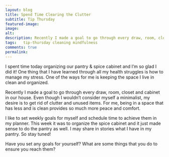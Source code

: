 ```yaml
---
layout: blog
title: Spend Time Clearing the Clutter
subtitle: Tip Thursday
featured-image:
image:
alt:
description: Recently I made a goal to go through every draw, room, closet and cabinet in our house. Even though I wouldn’t consider myself a minimalist, my desire is to get rid of clutter and unused items. For me, being in a space that has less and is clean provides so much more peace and comfort.
tags:   tip-thursday cleaning mindfulness
comments: true
permalink:
---
```

I spent time today organizing our pantry & spice cabinet and I’m so glad I did it!
One thing that I have learned through all my health struggles is how to manage my stress. One of the ways for me is keeping the space I live in clean and organized.

Recently I made a goal to go through every draw, room, closet and cabinet in our house.
Even though I wouldn’t consider myself a minimalist, my desire is to get rid of clutter and unused items. For me, being in a space that has less and is clean provides so much more peace and comfort.

I like to set weekly goals for myself and schedule time to achieve them in my planner. This week it was to organize the spice cabinet and it just made sense to do the pantry as well. I may share in stories what I have in my pantry. So stay tuned!

Have you set any goals for yourself? What are some things that you do to ensure you reach them?
